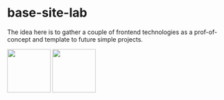 # base-site-lab

The idea here is to gather a couple of frontend technologies as a prof-of-concept and template to future simple projects.

<img src="https://user-images.githubusercontent.com/6570848/162588684-5b8611ad-ef66-4ff6-9158-69fc9e2fd4ac.png" width="100" height="100">
<img src="https://user-images.githubusercontent.com/6570848/162588901-c2557a83-d6af-40b3-8de8-70f09bee826d.png" width="100" height="100">



